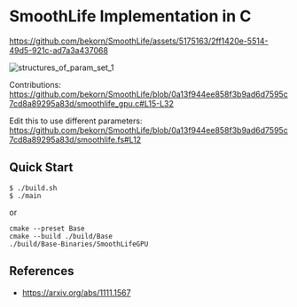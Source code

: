 # SmoothLife Implementation in C

https://github.com/bekorn/SmoothLife/assets/5175163/2ff1420e-5514-49d5-921c-ad7a3a437068

![structures_of_param_set_1](https://github.com/bekorn/SmoothLife/assets/5175163/1a7401a1-47ba-438f-adfe-40e3588f4760)

Contributions:
https://github.com/bekorn/SmoothLife/blob/0a13f944ee858f3b9ad6d7595c7cd8a89295a83d/smoothlife_gpu.c#L15-L32

Edit this to use different parameters:
https://github.com/bekorn/SmoothLife/blob/0a13f944ee858f3b9ad6d7595c7cd8a89295a83d/smoothlife.fs#L12

## Quick Start

```console
$ ./build.sh
$ ./main
```
or
```console
cmake --preset Base
cmake --build ./build/Base
./build/Base-Binaries/SmoothLifeGPU
```


## References

- https://arxiv.org/abs/1111.1567
